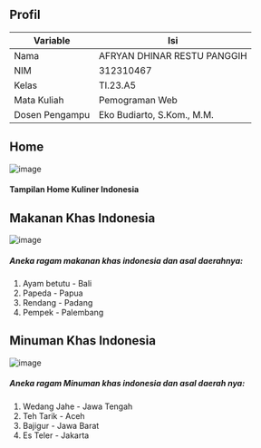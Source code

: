 ## Profil
| Variable | Isi |
| -------- | --- |
| Nama | AFRYAN DHINAR RESTU PANGGIH |
| NIM | 312310467    |
| Kelas | TI.23.A5 |
| Mata Kuliah | Pemograman Web |
| Dosen Pengampu |Eko Budiarto, S.Kom., M.M.|

## Home
![image](https://github.com/user-attachments/assets/69e7bd9b-c579-4cc5-86c9-7872d6873144)
#### Tampilan Home Kuliner Indonesia

## Makanan Khas Indonesia
![image](https://github.com/user-attachments/assets/e51a853a-0861-4a1d-a0e5-7ef22d468c66)
##### Aneka ragam makanan khas indonesia dan asal daerahnya:
1. Ayam betutu - Bali
2. Papeda - Papua
3. Rendang - Padang
4. Pempek - Palembang
   
## Minuman Khas Indonesia
![image](https://github.com/user-attachments/assets/bf947a1c-bf2a-4c3c-a5f1-6759a8dd8259)
##### Aneka ragam Minuman khas indonesia dan asal daerah nya:
1. Wedang Jahe - Jawa Tengah
2. Teh Tarik - Aceh
3. Bajigur - Jawa Barat
4. Es Teler - Jakarta
